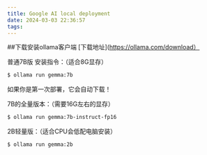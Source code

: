 ```yaml
---
title: Google AI local deployment
date: 2024-03-03 22:36:57
tags:
---
```

##下载安装ollama客户端
[下载地址](https://ollama.com/download）

普通7B版 安装指令：（适合8G显存）
```bash
$ ollama run gemma:7b
```

如果你是第一次部署，它会自动下载！

7B的全量版本：（需要16G左右的显存）
```bash
$ ollama run gemma:7b-instruct-fp16
```
2B轻量版：（适合CPU会低配电脑安装）
```bash
$ ollama run gemma:2b
```